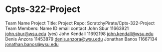 # Cpts-322-Project

Team Name
Project Title:
Project Repo: ScratchyPirate/Cpts-322-Project
Team Members:
Name              ID          email                  contact
John Sbur         11663921    john.sbur@wsu.edu      (yes)
John Kendall      11692198    john.kendall@wsu.edu
Denis Anzora      11453879    denis.anzora@wsu.edu
Jonathan Banos    11667134    jonathan.banos@wsu.edu
